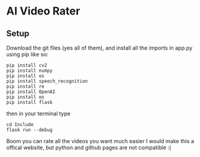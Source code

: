 # AI Video Rater
## Setup
Download the git files (yes all of them), and install all the imports in app.py using pip like so:
```
pip install cv2
pip install numpy
pip install os
pip install speech_recognition
pip install re
pip install OpenAI
pip install os
pip install flask
```
then in your terminal type
```
cd Include
flask run --debug
```
Boom you can rate all the videos you want much easier
I would make this a offical website, but python and github pages are not compatible :(
